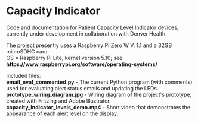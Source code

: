 # Capacity Indicator
<p>Code and documentation for Patient Capacity Level Indicator devices, currently under development in collaboration with Denver Health.</p>
<p>The project presently uses a Raspberry Pi Zero W V. 1.1 and a 32GB microSDHC card.</br>
OS = Raspberry Pi Lite, kernel version 5.10; see <strong>https://www.raspberrypi.org/software/operating-systems/</strong></p>
<p>Included files:</br>
<strong>email_eval_commented.py</strong> - The current Python program (with comments) used for evaluating alert status emails and updating the LEDs.</br>
<strong>prototype_wiring_diagram.jpg</strong> - Wiring diagram of the project's prototype, created with Fritzing and Adobe Illustrator.</br>
<strong>capacity_indicator_levels_demo.mp4</strong> - Short video that demonstrates the appearance of each alert level on the display.</br>
</p>
